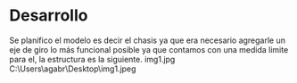 <h1>Desarrollo</h1>
Se planifico el modelo  es decir el chasis ya que era necesario agregarle un eje de giro  lo más funcional posible ya que contamos con una medida limite para el, la estructura es la siguiente.
<img>img1.jpg</img>
C:\Users\agabr\Desktop\img1.jpeg
